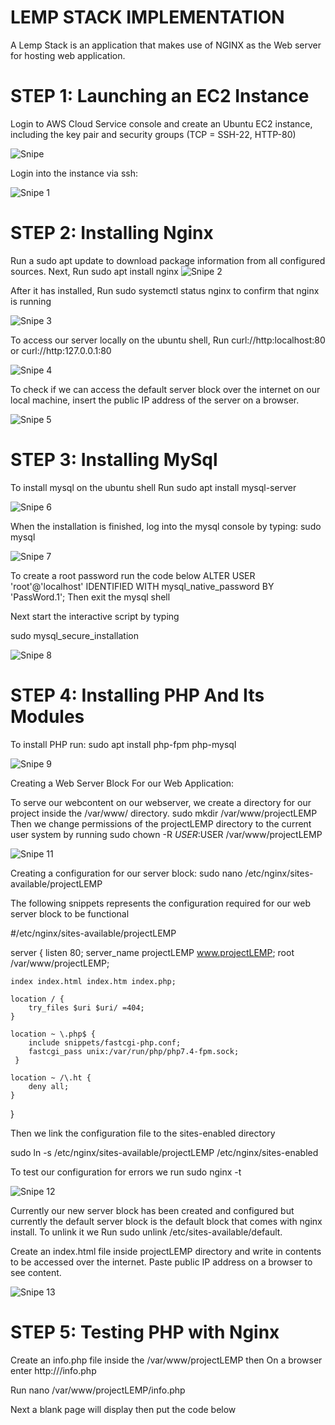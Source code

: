 # LEMP STACK IMPLEMENTATION

A Lemp Stack is an application that makes use of NGINX as the Web server for hosting web application.

# STEP 1: Launching an EC2 Instance

Login to AWS Cloud Service console and create an Ubuntu EC2 instance, including the key pair and security groups (TCP = SSH-22, HTTP-80)

![Snipe](https://github.com/Mirahkeyz/Darey.io-Projects/assets/134533695/cf939d76-4034-4b5c-b569-f857c74ecd1e)

Login into the instance via ssh:

![Snipe 1](https://github.com/Mirahkeyz/Darey.io-Projects/assets/134533695/cebd1fac-574d-47c0-99ed-1ec2e521f8e9)

# STEP 2: Installing Nginx

Run a sudo apt update to download package information from all configured sources.
Next, Run sudo apt install nginx 
![Snipe 2](https://github.com/Mirahkeyz/Darey.io-Projects/assets/134533695/65f4c64e-5c55-4e23-a6b4-1757d50c0aa5)

After it has installed, Run sudo systemctl status nginx to confirm that nginx is running

![Snipe 3](https://github.com/Mirahkeyz/Darey.io-Projects/assets/134533695/6b0966b5-4923-4b8b-a81c-53c4747abf93)

To access our server locally on the ubuntu shell, Run curl://http:localhost:80 or curl://http:127.0.0.1:80 

![Snipe 4](https://github.com/Mirahkeyz/Darey.io-Projects/assets/134533695/edc7dbb0-2330-4ffa-806f-c4b9450c202e)

To check if we can access the default server block over the internet on our local machine, insert the public IP address of the server on a browser.

![Snipe 5](https://github.com/Mirahkeyz/Darey.io-Projects/assets/134533695/3c2d6023-9786-4505-8d40-5bb0f995a9b2)

# STEP 3: Installing MySql

To install mysql on the ubuntu shell Run sudo apt install mysql-server

![Snipe 6](https://github.com/Mirahkeyz/Darey.io-Projects/assets/134533695/0e510cad-c990-494d-b6b4-5025ed244f78)

When the installation is finished, log into the mysql console by typing:
sudo mysql

![Snipe 7](https://github.com/Mirahkeyz/Darey.io-Projects/assets/134533695/246c88da-75c9-49fb-9e73-739430dbbac2)

To create a root password run the code below
ALTER USER 'root'@'localhost' IDENTIFIED WITH mysql_native_password BY 'PassWord.1';
Then exit the mysql shell

Next start the interactive script by typing 

 sudo mysql_secure_installation

![Snipe 8](https://github.com/Mirahkeyz/Darey.io-Projects/assets/134533695/de2842bc-702f-46b4-9c40-8b65a3c3eafa)


# STEP 4: Installing PHP And Its Modules

To install PHP run:
 sudo apt install php-fpm php-mysql

![Snipe 9](https://github.com/Mirahkeyz/Darey.io-Projects/assets/134533695/5984769a-bfc7-4ac1-b119-01e0fd8e0580)

Creating a Web Server Block For our Web Application:

To serve our webcontent on our webserver, we create a directory for our project inside the /var/www/ directory.
sudo mkdir /var/www/projectLEMP Then we change permissions of the projectLEMP directory to the current user system by running sudo chown -R $USER:$USER /var/www/projectLEMP

![Snipe 11](https://github.com/Mirahkeyz/Darey.io-Projects/assets/134533695/ff377e6c-df17-4699-8e7d-547fa8e99436)

Creating a configuration for our server block:
sudo nano /etc/nginx/sites-available/projectLEMP

The following snippets represents the configuration required for our web server block to be functional

#/etc/nginx/sites-available/projectLEMP

server {
    listen 80;
    server_name projectLEMP www.projectLEMP;
    root /var/www/projectLEMP;

    index index.html index.htm index.php;

    location / {
        try_files $uri $uri/ =404;
    }

    location ~ \.php$ {
        include snippets/fastcgi-php.conf;
        fastcgi_pass unix:/var/run/php/php7.4-fpm.sock;
     }

    location ~ /\.ht {
        deny all;
    }

}


Then we link the configuration file to the sites-enabled directory

sudo ln -s /etc/nginx/sites-available/projectLEMP /etc/nginx/sites-enabled

To test our configuration for errors we run
sudo nginx -t

![Snipe 12](https://github.com/Mirahkeyz/Darey.io-Projects/assets/134533695/1b5999e5-9fb8-4472-b08a-50b06261f0c9)

Currently our new server block has been created and configured but currently the default server block is the default block that comes with nginx install. To unlink it we Run sudo unlink /etc/sites-available/default.

Create an index.html file inside projectLEMP directory and write in contents to be accessed over the internet. Paste public IP address on a browser to see content.

![Snipe 13](https://github.com/Mirahkeyz/Darey.io-Projects/assets/134533695/011a54a1-f0cd-4d2b-a6b3-1ac193e8ce80)

# STEP 5: Testing PHP with Nginx

Create an info.php file inside the /var/www/projectLEMP then On a browser enter http://<public-ip>/info.php

Run nano /var/www/projectLEMP/info.php

Next a blank page will display then put the code below

<?php
phpinfo();

![Snipe 14](https://github.com/Mirahkeyz/Darey.io-Projects/assets/134533695/8048da68-7e23-46a7-8377-830bd26d16db)










